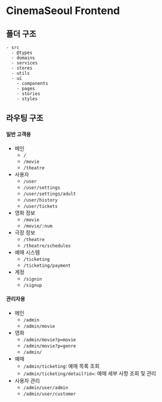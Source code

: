 # CinemaSeoul Frontend

## 폴더 구조

```
- src
  - @types    
  - domains   
  - services  
  - stores    
  - utils
  - ui        
    - components  
    - pages       
    - stories     
    - styles      
```

## 라우팅 구조

#### 일반 고객용

- 메인
  - `/`
  - `/movie`
  - `/theatre`
- 사용자
  - `/user`
  - `/user/settings`
  - `/user/settings/adult`
  - `/user/history`
  - `/user/tickets`
- 영화 정보
  - `/movie`
  - `/movie/:num`
- 극장 정보
  - `/theatre`
  - `/theatre/schedules`
- 예매 시스템
  - `/ticketing`
  - `/ticketing/payment`
- 계정
  - `/signin`
  - `/signup`

#### 관리자용

- 메인
  - `/admin`
  - `/admin/movie`
- 영화
  - `/admin/movie?p=movie`
  - `/admin/movie?p=genre`
  - `/admin/`
- 예매
  - `/admin/ticketing`: 예매 목록 조회
  - `/admin/ticketing/detail?id=`: 예매 세부 사항 조회 및 관리
- 사용자 관리
  - `/admin/user/admin`
  - `/admin/user/customer`